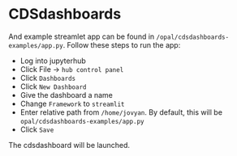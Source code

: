 # CDSdashboards

And example streamlet app can be found in `/opal/cdsdashboards-examples/app.py`. Follow these steps to run the app:

- Log into jupyterhub
- Click File -> `hub control panel`
- Click `Dashboards`
- Click `New Dashboard`
- Give the dashboard a name
- Change `Framework` to `streamlit`
- Enter relative path from `/home/jovyan`. By default, this will be `opal/cdsdashboards-examples/app.py`
- Click `Save`

The cdsdashboard will be launched.
